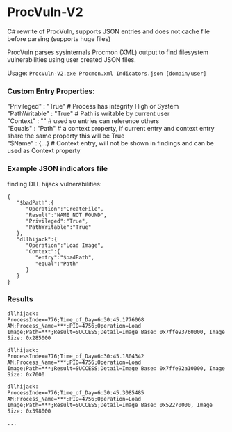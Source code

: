 # ProcVuln-V2
C# rewrite of ProcVuln, supports JSON entries and does not cache file before parsing (supports huge files)

ProcVuln parses sysinternals Procmon (XML) output to find filesystem vulnerabilities using user created JSON files.

Usage: `ProcVuln-V2.exe Procmon.xml Indicators.json [domain/user]`

### Custom Entry Properties:
"Privileged" : "True" # Process has integrity High or System  
"PathWritable" : "True" # Path is writable by current user  
"Context" : "" # used so entries can reference others  
"Equals" : "Path" # a context property, if current entry and context entry share the same property this will be True  
"$Name" : {...} # Context entry, will not be shown in findings and can be used as Context property  

### Example JSON indicators file
finding DLL hijack vulnerabilities:
```
{
   "$badPath":{
      "Operation":"CreateFile",
      "Result":"NAME NOT FOUND",
      "Privileged":"True",
      "PathWritable":"True"
   },
   "dllhijack":{
      "Operation":"Load Image",
      "Context":{
         "entry":"$badPath",
         "equal":"Path"
      }
   }
}
```
### Results
```
dllhijack:
ProcessIndex=776;Time_of_Day=6:30:45.1776068 AM;Process_Name=***;PID=4756;Operation=Load Image;Path=***;Result=SUCCESS;Detail=Image Base: 0x7ffe93760000, Image Size: 0x285000

dllhijack:
ProcessIndex=776;Time_of_Day=6:30:45.1804342 AM;Process_Name=***;PID=4756;Operation=Load Image;Path=***;Result=SUCCESS;Detail=Image Base: 0x7ffe92a10000, Image Size: 0x7000

dllhijack:
ProcessIndex=776;Time_of_Day=6:30:45.3085485 AM;Process_Name=***;PID=4756;Operation=Load Image;Path=***;Result=SUCCESS;Detail=Image Base: 0x52270000, Image Size: 0x398000

...
```
